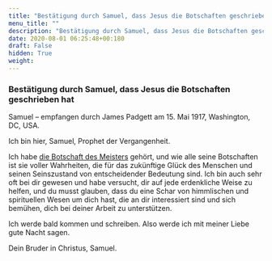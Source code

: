```yaml
---
title: "Bestätigung durch Samuel, dass Jesus die Botschaften geschrieben hat"
menu_title: ""
description: "Bestätigung durch Samuel, dass Jesus die Botschaften geschrieben hat"
date: 2020-08-01 06:25:48+00:180
draft: False
hidden: True
weight:
---
```

### Bestätigung durch Samuel, dass Jesus die Botschaften geschrieben hat

Samuel – empfangen durch James Padgett am 15. Mai 1917, Washington, DC, USA.

Ich bin hier, Samuel, Prophet der Vergangenheit.

Ich habe [die Botschaft des Meisters](/padgett-botschaften/padgett-botschaften-in-reihenfolge-des-datums/padgett-botschaften-1917/der-einzige-weg-zum-reich-gottes-in-den-goettlichen-himmeln-jep-jesus-15-mai-1917/) gehört, und wie alle seine Botschaften ist sie voller Wahrheiten, die für das zukünftige Glück des Menschen und seinen Seinszustand von entscheidender Bedeutung sind. Ich bin auch sehr oft bei dir gewesen und habe versucht, dir auf jede erdenkliche Weise zu helfen, und du musst glauben, dass du eine Schar von himmlischen und spirituellen Wesen um dich hast, die an dir interessiert sind und sich bemühen, dich bei deiner Arbeit zu unterstützen.

Ich werde bald kommen und schreiben. Also werde ich mit meiner Liebe gute Nacht sagen.

Dein Bruder in Christus, Samuel.
